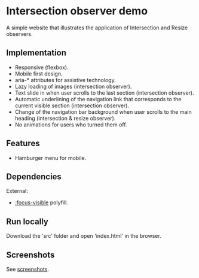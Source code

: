 # Intersection observer demo

A simple website that illustrates the application of Intersection and Resize observers.

## Implementation

* Responsive (flexbox).
* Mobile first design.
* aria-* attributes for assistive technology.
* Lazy loading of images (intersection observer).
* Text slide in when user scrolls to the last section (intersection observer).
* Automatic underlining of the navigation link that corresponds to the current visible section (intersection observer).
* Change of the navigation bar background when user scrolls to the main heading (intersection & resize observer).
* No animations for users who turned them off.

## Features

* Hamburger menu for mobile.

## Dependencies

External:

* [:focus-visible](https://github.com/WICG/focus-visible) polyfill.

## Run locally

Download the 'src' folder and open 'index.html' in the browser.

## Screenshots

See [screenshots](screenshots/).
